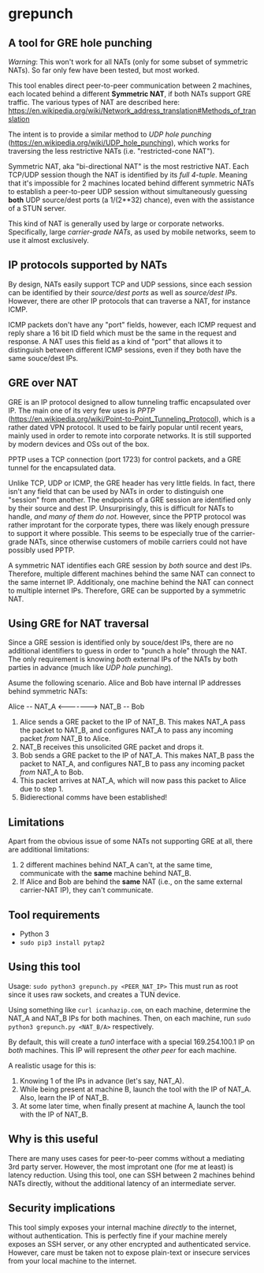 # grepunch
## A tool for GRE hole punching

_Warning_: This won't work for all NATs (only for some subset of symmetric NATs). So far only few have been tested, but most worked.

This tool enables direct peer-to-peer communication between 2 machines, each located behind a different **Symmetric NAT**, if both NATs support GRE traffic.
The various types of NAT are described here: https://en.wikipedia.org/wiki/Network_address_translation#Methods_of_translation

The intent is to provide a similar method to _UDP hole punching_ (https://en.wikipedia.org/wiki/UDP_hole_punching), which works for traversing the less restrictive NATs (i.e. "restricted-cone NAT").

Symmetric NAT, aka "bi-directional NAT" is the most restrictive NAT. Each TCP/UDP session though the NAT is identified by its _full 4-tuple_. Meaning that it's impossible for 2 machines located behind different symmetric NATs to establish a peer-to-peer UDP session without simultaneously guessing **both** UDP source/dest ports (a 1/(2**32) chance), even with the assistance of a STUN server.

This kind of NAT is generally used by large or corporate networks. Specifically, large _carrier-grade NATs_, as used by mobile networks, seem to use it almost exclusively.

## IP protocols supported by NATs

By design, NATs easily support TCP and UDP sessions, since each session can be identified by their _source/dest ports_ as well as _source/dest IPs_. However, there are other IP protocols that can traverse a NAT, for instance ICMP.

ICMP packets don't have any "port" fields, however, each ICMP request and reply share a 16 bit ID field which must be the same in the request and response. A NAT uses this field as a kind of "port" that allows it to distinguish between different ICMP sessions, even if they both have the same souce/dest IPs.

## GRE over NAT

GRE is an IP protocol designed to allow tunneling traffic encapsulated over IP. The main one of its very few uses is _PPTP_ (https://en.wikipedia.org/wiki/Point-to-Point_Tunneling_Protocol), which is a rather dated VPN protocol. It used to be fairly popular until recent years, mainly used in order to remote into corporate networks. It is still supported by modern devices and OSs out of the box.

PPTP uses a TCP connection (port 1723) for control packets, and a GRE tunnel for the encapsulated data. 

Unlike TCP, UDP or ICMP, the GRE header has very little fields. In fact, there isn't any field that can be used by NATs in order to distinguish one "session" from another. The endpoints of a GRE session are identified only by their source and dest IP. Unsurprisingly, this is difficult for NATs to handle, _and many of them do not_.
However, since the PPTP protocol was rather improtant for the corporate types, there was likely enough pressure to support it where possible. This seems to be especially true of the carrier-grade NATs, since otherwise customers of mobile carriers could not have possibly used PPTP.

A symmetric NAT identifies each GRE session by _both_ source and dest IPs. Therefore, multiple different machines behind the same NAT can connect to the same internet IP. Additionaly, one machine behind the NAT can connect to multiple internet IPs. Therefore, GRE can be supported by a symmetric NAT.

## Using GRE for NAT traversal

Since a GRE session is identified only by souce/dest IPs, there are no additional identifiers to guess in order to "punch a hole" through the NAT. The only requirement is knowing *both* external IPs of the NATs by both parties in advance (much like _UDP hole punching_).

Asume the following scenario. Alice and Bob have internal IP addresses behind symmetric NATs:

Alice -- NAT_A <-------> NAT_B -- Bob

1) Alice sends a GRE packet to the IP of NAT_B. This makes NAT_A pass the packet to NAT_B, and configures NAT_A to pass any incoming packet _from_ NAT_B to Alice.
2) NAT_B receives this unsolicited GRE packet and drops it.
3) Bob sends a GRE packet to the IP of NAT_A. This makes NAT_B pass the packet to NAT_A, and configures NAT_B to pass any incoming packet _from_ NAT_A to Bob.
4) This packet arrives at NAT_A, which will now pass this packet to Alice due to step 1.
5) Bidierectional comms have been established!

## Limitations

Apart from the obvious issue of some NATs not supporting GRE at all, there are additional limitations:
1) 2 different machines behind NAT_A can't, at the same time, communicate with the **same** machine behind NAT_B.
2) If Alice and Bob are behind the **same** NAT (i.e., on the same external carrier-NAT IP), they can't communicate.

## Tool requirements

* Python 3
* `sudo pip3 install pytap2`

## Using this tool

Usage: `sudo python3 grepunch.py <PEER_NAT_IP>`
This must run as root since it uses raw sockets, and creates a TUN device.

Using something like `curl icanhazip.com`, on each machine, determine the NAT_A and NAT_B IPs for both machines. Then, on each machine, run `sudo python3 grepunch.py <NAT_B/A>` respectively.

By default, this will create a _tun0_ interface with a special 169.254.100.1 IP on *both* machines. This IP will represent the *other peer* for each machine. 

A realistic usage for this is:
1) Knowing 1 of the IPs in advance (let's say, NAT_A).
2) While being present at machine B, launch the tool with the IP of NAT_A. Also, learn the IP of NAT_B.
3) At some later time, when finally present at machine A, launch the tool with the IP of NAT_B.

## Why is this useful

There are many uses cases for peer-to-peer comms without a mediating 3rd party server. However, the most improtant one (for me at least) is latency reduction. Using this tool, one can SSH between 2 machines behind NATs directly, without the additional latency of an intermediate server.

## Security implications

This tool simply exposes your internal machine _directly_ to the internet, without authentication. This is perfectly fine if your machine merely exposes an SSH server, or any other encrypted and authenticated service. However, care must be taken not to expose plain-text or insecure services from your local machine to the internet.
